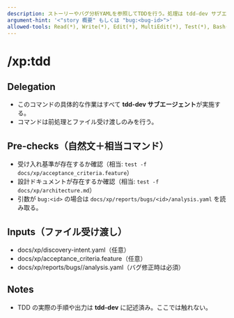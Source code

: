 ```yaml
---
description: ストーリーやバグ分析YAMLを参照してTDDを行う。処理は tdd-dev サブエージェントに委譲する。
argument-hint: '<"story 概要" もしくは "bug:<bug-id>">'
allowed-tools: Read(*), Write(*), Edit(*), MultiEdit(*), Test(*), Bash(git:*)
---
```

# /xp:tdd

## Delegation

- このコマンドの具体的な作業はすべて **tdd-dev サブエージェント**が実施する。
- コマンドは前処理とファイル受け渡しのみを行う。

## Pre-checks（自然文＋相当コマンド）

- 受け入れ基準が存在するか確認（相当: `test -f docs/xp/acceptance_criteria.feature`）
- 設計ドキュメントが存在するか確認（相当: `test -f docs/xp/architecture.md`）
- 引数が `bug:<id>` の場合は `docs/xp/reports/bugs/<id>/analysis.yaml` を読み取る。

## Inputs（ファイル受け渡し）

- docs/xp/discovery-intent.yaml（任意）
- docs/xp/acceptance_criteria.feature（任意）
- docs/xp/reports/bugs/<id>/analysis.yaml（バグ修正時は必須）

## Notes

- TDD の実際の手順や出力は **tdd-dev** に記述済み。ここでは触れない。
